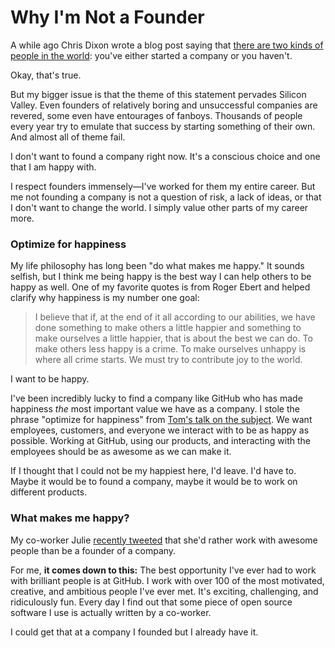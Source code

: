 # Why I'm Not a Founder

A while ago Chris Dixon wrote a blog post saying that [there are two kinds of people in the world](http://cdixon.org/2011/04/26/there-are-two-kinds-of-people-in-the-world/): you've either started a company or you haven't.

Okay, that's true.

But my bigger issue is that the theme of this statement pervades Silicon Valley. Even founders of relatively boring and unsuccessful companies are revered, some even have entourages of fanboys. Thousands of people every year try to emulate that success by starting something of their own. And almost all of theme fail.

I don't want to found a company right now. It's a conscious choice and one that I am happy with.

I respect founders immensely—I've worked for them my entire career. But me not founding a company is not a question of risk, a lack of ideas, or that I don't want to change the world. I simply value other parts of my career more.

### Optimize for happiness

My life philosophy has long been "do what makes me happy." It sounds selfish, but I think me being happy is the best way I can help others to be happy as well. One of my favorite quotes is from Roger Ebert and helped clarify why happiness is my number one goal:

> I believe that if, at the end of it all according to our abilities, we have done something to make others a little happier and something to make ourselves a little happier, that is about the best we can do.  To make others less happy is a crime.  To make ourselves unhappy is where all crime starts.  We must try to contribute joy to the world.

I want to be happy.

I've been incredibly lucky to find a company like GitHub who has made happiness *the* most important value we have as a company. I stole the phrase "optimize for happiness" from [Tom's talk on the subject](http://tom.preston-werner.com/2010/10/18/optimize-for-happiness.html). We want employees, customers, and everyone we interact with to be as happy as possible. Working at GitHub, using our products, and interacting with the employees should be as awesome as we can make it.

If I thought that I could not be my happiest here, I'd leave. I'd have to. Maybe it would be to found a company, maybe it would be to work on different products.

### What makes me happy?

My co-worker Julie [recently tweeted](https://twitter.com/nrrrdcore/status/238777578318594048) that she'd rather work with awesome people than be a founder of a company.

For me, **it comes down to this:** The best opportunity I've ever had to work with brilliant people is at GitHub. I work with over 100 of the most motivated, creative, and ambitious people I've ever met. It's exciting, challenging, and ridiculously fun. Every day I find out that some piece of open source software I use is actually written by a co-worker.

I could get that at a company I founded but I already have it.